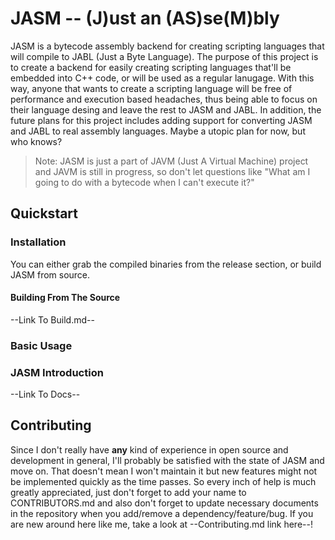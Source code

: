 # JASM -- (J)ust an (AS)se(M)bly 

JASM is a bytecode assembly backend for creating scripting languages that will compile to JABL (Just a Byte Language). The
purpose of this project is to create a backend for easily creating scripting languages that'll be embedded into C++ code,
or will be used as a regular lanugage. With this way, anyone that wants to create a scripting language will be 
free of performance and execution based headaches, thus being able to focus on their language desing and leave the rest
to JASM and JABL. In addition, the future plans for this project includes adding support for converting JASM and JABL to
real assembly languages. Maybe a utopic plan for now, but who knows?

> Note: JASM is just a part of JAVM (Just A Virtual Machine) project and JAVM is still in progress, so don't let questions
like "What am I going to do with a bytecode when I can't execute it?"

## Quickstart

### Installation

You can either grab the compiled binaries from the release section, or build JASM from source.

#### Building From The Source

--Link To Build.md--

### Basic Usage

### JASM Introduction

--Link To Docs--

## Contributing

Since I don't really have **any** kind of experience in open source and development in general, I'll probably be satisfied
with the state of JASM and move on. That doesn't mean I won't maintain it but new features might not be implemented quickly
as the time passes. So every inch of help is much greatly appreciated, just don't forget to add your name to CONTRIBUTORS.md
and also don't forget to update necessary documents in the repository when you add/remove a dependency/feature/bug. If you
are new around here like me, take a look at --Contributing.md link here--!
